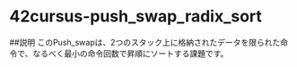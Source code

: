 # 42cursus-push_swap_radix_sort

##説明
このPush_swapは、2つのスタック上に格納されたデータを限られた命令で、なるべく最小の命令回数で昇順にソートする課題です。
